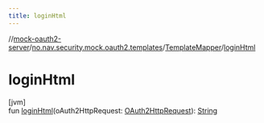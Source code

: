 ```yaml
---
title: loginHtml
---
```

//[mock-oauth2-server](../../../index.html)/[no.nav.security.mock.oauth2.templates](../index.html)/[TemplateMapper](index.html)/[loginHtml](login-html.html)



# loginHtml



[jvm]\
fun [loginHtml](login-html.html)(oAuth2HttpRequest: [OAuth2HttpRequest](../../no.nav.security.mock.oauth2.http/-o-auth2-http-request/index.html)): [String](https://kotlinlang.org/api/latest/jvm/stdlib/kotlin/-string/index.html)





